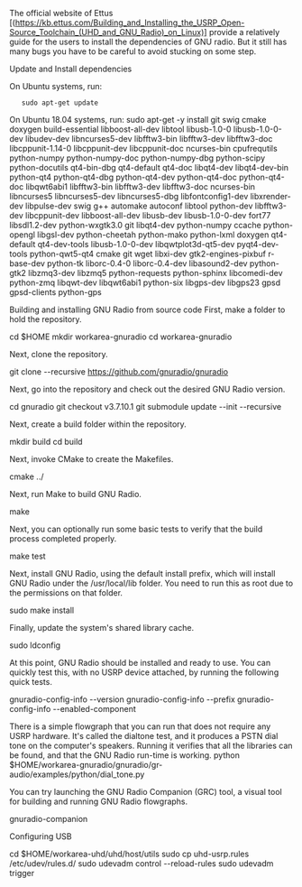 
The official website of Ettus [(https://kb.ettus.com/Building_and_Installing_the_USRP_Open-Source_Toolchain_(UHD_and_GNU_Radio)_on_Linux)] 
provide a relatively guide for the users to install the dependencies of GNU radio. But it still has many bugs you have to be careful to
avoid stucking on some step. 

Update and Install dependencies

On Ubuntu systems, run:
```
   sudo apt-get update
```
On Ubuntu 18.04 systems, run:
   sudo apt-get -y install git swig cmake doxygen build-essential libboost-all-dev libtool libusb-1.0-0 libusb-1.0-0-dev libudev-dev libncurses5-dev libfftw3-bin libfftw3-dev libfftw3-doc libcppunit-1.14-0 libcppunit-dev libcppunit-doc ncurses-bin cpufrequtils python-numpy python-numpy-doc python-numpy-dbg python-scipy python-docutils qt4-bin-dbg qt4-default qt4-doc libqt4-dev libqt4-dev-bin python-qt4 python-qt4-dbg python-qt4-dev python-qt4-doc python-qt4-doc libqwt6abi1 libfftw3-bin libfftw3-dev libfftw3-doc ncurses-bin libncurses5 libncurses5-dev libncurses5-dbg libfontconfig1-dev libxrender-dev libpulse-dev swig g++ automake autoconf libtool python-dev libfftw3-dev libcppunit-dev libboost-all-dev libusb-dev libusb-1.0-0-dev fort77 libsdl1.2-dev python-wxgtk3.0 git libqt4-dev python-numpy ccache python-opengl libgsl-dev python-cheetah python-mako python-lxml doxygen qt4-default qt4-dev-tools libusb-1.0-0-dev libqwtplot3d-qt5-dev pyqt4-dev-tools python-qwt5-qt4 cmake git wget libxi-dev gtk2-engines-pixbuf r-base-dev python-tk liborc-0.4-0 liborc-0.4-dev libasound2-dev python-gtk2 libzmq3-dev libzmq5 python-requests python-sphinx libcomedi-dev python-zmq libqwt-dev libqwt6abi1 python-six libgps-dev libgps23 gpsd gpsd-clients python-gps


Building and installing GNU Radio from source code
First, make a folder to hold the repository.

   cd $HOME
   mkdir workarea-gnuradio
   cd workarea-gnuradio
   
Next, clone the repository.
   
   git clone --recursive https://github.com/gnuradio/gnuradio
   
Next, go into the repository and check out the desired GNU Radio version.
   
   cd gnuradio
   git checkout v3.7.10.1
   git submodule update --init --recursive
   
Next, create a build folder within the repository.
   
   mkdir build
   cd build
   
Next, invoke CMake to create the Makefiles.
   
   cmake ../
   
Next, run Make to build GNU Radio.
   
   make
   
Next, you can optionally run some basic tests to verify that the build process completed properly.
   
   make test
   
Next, install GNU Radio, using the default install prefix, which will install GNU Radio under the /usr/local/lib folder. 
You need to run this as root due to the permissions on that folder.

   sudo make install
   
Finally, update the system's shared library cache.

   sudo ldconfig

At this point, GNU Radio should be installed and ready to use. You can quickly test this, with no USRP device attached, by running
the following quick tests.
  
   gnuradio-config-info --version
   gnuradio-config-info --prefix
   gnuradio-config-info --enabled-component
   
There is a simple flowgraph that you can run that does not require any USRP hardware. It's called the dialtone test, and it produces a PSTN dial tone on the computer's speakers. Running it verifies that all the libraries can be found, and that the GNU Radio run-time is working.
   python $HOME/workarea-gnuradio/gnuradio/gr-audio/examples/python/dial_tone.py
   
You can try launching the GNU Radio Companion (GRC) tool, a visual tool for building and running GNU Radio flowgraphs.

   gnuradio-companion

Configuring USB
   
   cd $HOME/workarea-uhd/uhd/host/utils
   sudo cp uhd-usrp.rules /etc/udev/rules.d/
   sudo udevadm control --reload-rules
   sudo udevadm trigger
   
   





   
   
